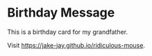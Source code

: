 # Birthday Message

This is a birthday card for my grandfather.

Visit https://jake-jay.github.io/ridiculous-mouse.